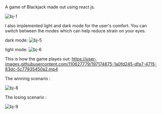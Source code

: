 A game of Blackjack made out using react js.

![bj-1](https://user-images.githubusercontent.com/110627779/197171251-f73a3ff7-960b-48ae-bbce-3fd6f6e1cbed.png)

I also implemented light and dark mode for the user's comfort. You can switch between the modes which can help reduce strain on your eyes. 

dark mode:
![bj-5](https://user-images.githubusercontent.com/110627779/197172585-31f5574e-b9a0-4051-8dde-219cd6f5ffd1.png)

light mode:
![bj-6](https://user-images.githubusercontent.com/110627779/197173046-34d8afca-964b-40fa-b5c1-0e9c5d9578f3.png)




This is how the game playes out:
https://user-images.githubusercontent.com/110627779/197174875-1a0fd245-dfa7-4715-83dc-5c77935450a2.mp4



The winning scenario :

![bj-8](https://user-images.githubusercontent.com/110627779/197173792-19c9340f-28cc-46bb-b528-2c023d75300a.png)

The losing scenario :

![bj-9](https://user-images.githubusercontent.com/110627779/197173819-42b7821d-5f64-41ce-9143-2a08daa730b2.png)



